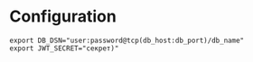 # Configuration 
```shell
export DB_DSN="user:password@tcp(db_host:db_port)/db_name"
export JWT_SECRET="секрет)"
```